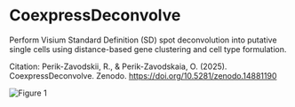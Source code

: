 # CoexpressDeconvolve

 Perform Visium Standard Definition (SD) spot deconvolution into putative single cells using distance-based gene clustering and cell type formulation.

 Citation:
 Perik-Zavodskii, R., & Perik-Zavodskaia, O. (2025). CoexpressDeconvolve. Zenodo. https://doi.org/10.5281/zenodo.14881190

![Figure 1](https://github.com/user-attachments/assets/fe452f27-e127-4b57-9a86-90deaea14d3c)
